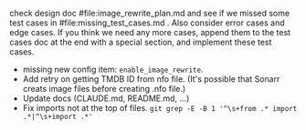 check design doc #file:image_rewrite_plan.md and see if we missed some test cases in #file:missing_test_cases.md . Also consider error cases and edge cases. If you think we need any more cases, append them to the test cases doc at the end with a special section, and implement these test cases.


- missing new config item: `enable_image_rewrite`.
- Add retry on getting TMDB ID from nfo file. (It's possible that Sonarr creats image files before creating .nfo file.)
- Update docs (CLAUDE.md, README.md, ...)
- Fix imports not at the top of files. `git grep -E -B 1 '^\s+from .* import .*|^\s+import .*'`
